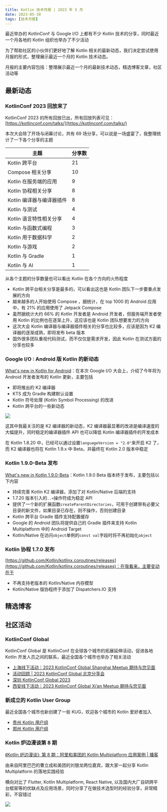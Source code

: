 ```yaml
---
title: Kotlin 技术月报 | 2023 年 5 月
date: 2023-05-30
tags: [技术月报]
---
```


最近举办的 KotlinConf 与 Google I/O 上都有不少 Kotlin 技术的分享，同时最近一个月各地的 Kotlin 组织也举办了不少活动

为了帮助社区的小伙伴们更好地了解 Kotlin 相关的最新动态，我们决定尝试使用月报的形式，整理展示最近一个月的 Kotlin 技术动态。

月报的主要内容包括：整理展示最近一个月的最新技术动态，精选博客文章，社区活动等

## 最新动态
### KotlinConf 2023 回放来了
KotlinConf 2023 的所有回放已出，所有回放列表可见：[https://kotlinconf.com/talks/](https://kotlinconf.com/talks/)

本次大会除了开场与闭幕讨论，共有 69 场分享，可以说是一场盛宴了，我整理统计了一下各个分享的主题

| 主题               | 分享数 |
| ---------------- | --- |
| Kotlin 跨平台       | 21  |
| Compose 相关分享     | 10  |
| Kotlin 在服务端的应用   | 9   |
| Kotlin 协程相关分享    | 8   |
| Kotlin 编译器与编译器插件 | 8   |
| Kotlin 与测试       | 4   |
| Kotlin 语言特性相关分享  | 4   |
| Kotlin 与函数式编程    | 3   |
| Kotlin 用于数据科学    | 2   |
| Kotlin 与游戏    | 2   |
| Kotlin 与 Gradle    | 1   |
| Kotlin 与 AI   | 1   |

从各个主题的分享数量也可以看出 Kotlin 在各个方向的火热程度

- Kotlin 跨平台相关分享是最多的，可以看出这也是 Kotlin 团队下一步要重点发展的方向
- 越来越多的人开始使用 Compose ，据统计，在 top 1000 的 Android 应用中，有 21% 的应用使用了 Jetpack Compose
- 虽然据统计大约 66% 的 Kotlin 开发者是 Android 开发者，但服务端开发者使用 Kotlin 的比例也在逐渐上升，这应该也是 Kotlin 团队想要发力的方向
- 这次大会 Kotlin 编译器与编译器插件相关的分享也比较多，应该是因为 K2 编译器的逐渐成熟，即将发布 beta 版本
- 国外很多团队重视代码测试，而不仅仅是需求开发，因此 Kotlin 在测试方面的分享也较多

### Google I/O : Android 版 Kotlin 的新动态
[What's new in Kotlin for Android](https://io.google/2023/program/a3250bf1-dab1-4752-82bb-4412afb94d66/intl/zh/)：在本次 Google I/O 大会上，介绍了今年将为 Android 开发者发布的 Kotlin 更新，主要包括

- 即将推出的 K2 编译器
- KTS 成为 Gradle 构建默认设置
- Kotlin 符号处理 (Kotlin Symbol Processing) 的改进
- Kotlin 跨平台的一些新动态

![](https://raw.gitmirror.com/RicardoJiang/resource/main/2023/may/p9.jpg)

这其中我最关注的是 K2 编译器的新动态，K2 编译器最显著的改进是编译速度的大幅提升，同时稳定的编译器插件 API 也可以降低 Kotlin 编译器插件的开发成本

在 Kotlin 1.8.20 中，已经可以通过设置`languageVersion = "2.0"`来开启 K2 了，而 K2 编译器也将在 Kotlin 1.9.x 中 Beta，并最终在 Kotlin 2.0 版本中稳定

### Kotlin 1.9.0-Beta 发布
[What's new in Kotlin 1.9.0-Beta](https://kotlinlang.org/docs/whatsnew-eap.html)：Kotlin 1.9.0 Beta 版本终于发布，主要包括以下内容

- 持续完善 Kotlin K2 编译器，添加了对 Kotlin/Native 后端的支持
- 1.7.20 版本引入的`..<`操作符成为稳定 API
- 提供了一个新的扩展函数`createParentDirectories`，可用于创建带有必要父目录的新文件，如果目录已存在，则不操作，否则创建目录
- Kotlin 跨平台 Gradle 插件支持配置缓存
- Google 的 Android 团队将提供自己的 Gradle 插件来支持 Kotlin Multiplatform 中的 Android Target
- Kotlin/Native 在访问`object`单例的`const val`字段时将不再初始化`object`

### Kotlin 协程 1.7.0 发布 
[https://github.com/Kotlin/kotlinx.coroutines/releases](https://github.com/Kotlin/kotlinx.coroutines/releases)：在我看来，主要变动在于

- 不再支持老版本的 Kotlin/Native 内存模型
- Kotlin/Native 版协程终于添加了 Dispatchers.IO 支持

## 精选博客

## 社区活动
### KotlinConf Global
KotlinConf Global 是 KotlinConf 在全球各个城市的拓展延伸活动，促进各地 Kotlin 开发人员之间的联系，最近全国各个城市也举办了相关活动

- [上海线下活动｜2023 KotlinConf Global Shanghai Meetup 期待与您见面](https://juejin.cn/post/7194755687531380773)
- [活动回顾 | 2023 KotlinConf Global 北京分享会](https://beijing-kug.github.io/events/kotlinconf-callback/)
- [深圳 KotlinConf Global 2023](https://szkug.github.io/website-hugo/events/event_20230131/)
- [西安线下活动｜2023 KotlinConf Global Xi’an Meetup 期待与您见面](https://kotlinxa.com/2023-kotlinconf-global-xian-meetup)

### 新成立的 Kotlin User Group
最近全国各个城市也新创建了一些 KUG，欢迎各个城市的 Kotlin 爱好者加入

- [贵州 Kotlin 用户组](https://juejin.cn/user/2946346893987704/posts)
- [郑州 Kotlin 用户组](https://zhengzhou-kug.github.io/)

### Kotlin 炉边漫谈第 8 期
[《Kotlin 炉边漫谈》第 8 期：阿里和美团的 Kotlin Multiplatform 应用案例 | 播客](https://mp.weixin.qq.com/s/G9k-S6YbiGKlsAw1_NGJ3A)

由来自阿里巴巴的曹立成和美团的刘银龙两位嘉宾，跟大家一起分享 Kotlin Multiplatform 的落地实践经验

横向对比了 Flutter,  Kotlin Multiplatform, React Native, 以及国内大厂自研跨平台框架等的优缺点及应用场景，同时分享了在做技术选型时的经验分享，非常精彩，不容错过

![](https://raw.gitmirror.com/RicardoJiang/resource/main/2023/may/p8.png)